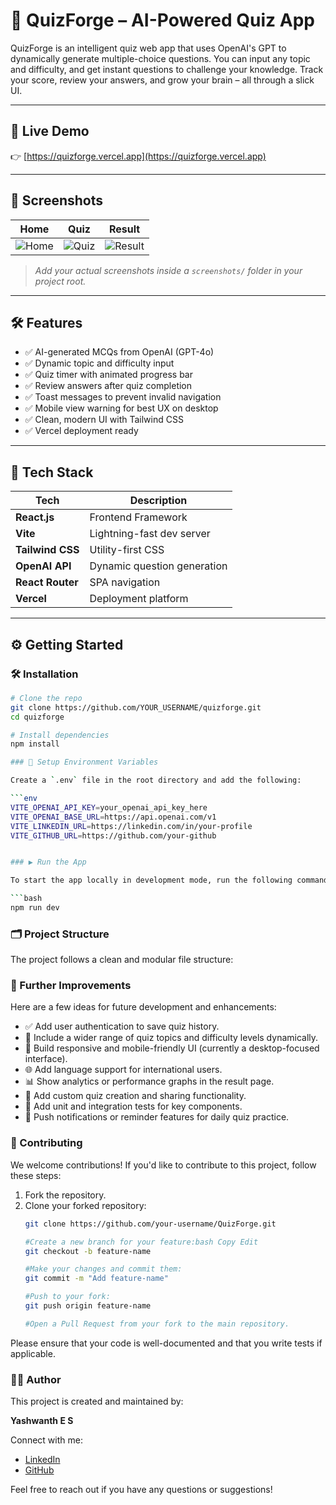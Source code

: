 # 🧠 QuizForge – AI-Powered Quiz App

QuizForge is an intelligent quiz web app that uses OpenAI's GPT to dynamically generate multiple-choice questions. You can input any topic and difficulty, and get instant questions to challenge your knowledge. Track your score, review your answers, and grow your brain – all through a slick UI.

---

## 🚀 Live Demo

👉 [https://quizforge.vercel.app](https://quizforge.vercel.app)

---

## 📸 Screenshots

| Home | Quiz | Result |
|------|------|--------|
| ![Home](screenshots/home.png) | ![Quiz](screenshots/quiz.png) | ![Result](screenshots/result.png) |

> *Add your actual screenshots inside a `screenshots/` folder in your project root.*

---

## 🛠 Features

- ✅ AI-generated MCQs from OpenAI (GPT-4o)
- ✅ Dynamic topic and difficulty input
- ✅ Quiz timer with animated progress bar
- ✅ Review answers after quiz completion
- ✅ Toast messages to prevent invalid navigation
- ✅ Mobile view warning for best UX on desktop
- ✅ Clean, modern UI with Tailwind CSS
- ✅ Vercel deployment ready

---

## 🧪 Tech Stack

| Tech | Description |
|------|-------------|
| **React.js** | Frontend Framework |
| **Vite** | Lightning-fast dev server |
| **Tailwind CSS** | Utility-first CSS |
| **OpenAI API** | Dynamic question generation |
| **React Router** | SPA navigation |
| **Vercel** | Deployment platform |

---

## ⚙️ Getting Started

### 🛠 Installation

```bash
# Clone the repo
git clone https://github.com/YOUR_USERNAME/quizforge.git
cd quizforge

# Install dependencies
npm install

### 🔐 Setup Environment Variables

Create a `.env` file in the root directory and add the following:

```env
VITE_OPENAI_API_KEY=your_openai_api_key_here
VITE_OPENAI_BASE_URL=https://api.openai.com/v1
VITE_LINKEDIN_URL=https://linkedin.com/in/your-profile
VITE_GITHUB_URL=https://github.com/your-github


### ▶️ Run the App

To start the app locally in development mode, run the following command:

```bash
npm run dev
```

### 🗂️ Project Structure

The project follows a clean and modular file structure:


### 🚀 Further Improvements

Here are a few ideas for future development and enhancements:

- ✅ Add user authentication to save quiz history.
- 🧠 Include a wider range of quiz topics and difficulty levels dynamically.
- 📱 Build responsive and mobile-friendly UI (currently a desktop-focused interface).
- 🌐 Add language support for international users.
- 📊 Show analytics or performance graphs in the result page.
- 📝 Add custom quiz creation and sharing functionality.
- 🧪 Add unit and integration tests for key components.
- 🔔 Push notifications or reminder features for daily quiz practice.


### 🤝 Contributing

We welcome contributions! If you'd like to contribute to this project, follow these steps:

1. Fork the repository.
2. Clone your forked repository:
   ```bash
   git clone https://github.com/your-username/QuizForge.git
   
   #Create a new branch for your feature:bash Copy Edit
   git checkout -b feature-name

   #Make your changes and commit them:
   git commit -m "Add feature-name"

   #Push to your fork:
   git push origin feature-name

   #Open a Pull Request from your fork to the main repository.

Please ensure that your code is well-documented and that you write tests if applicable.

### 👨‍💻 Author

This project is created and maintained by:

**Yashwanth E S**

Connect with me:
- [LinkedIn](https://www.linkedin.com/in/yashwanth-es)
- [GitHub](https://github.com/yashwanth252005)

Feel free to reach out if you have any questions or suggestions!
